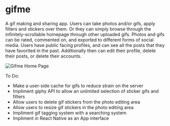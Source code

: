 # gifme
A gif making and sharing app. Users can take photos and/or gifs, apply filters and stickers over them. Or they can simply browse through the infinitely-scrollable homepage through other uploaded gifs. Photos and gifs can be rated, commented on, and exported to different forms of social media. Users have public facing profiles, and can see all the posts that they have favorited in the past. Additionally then can edit their profile, delete their posts, or delete their accounts.



![Gifme Home Page](https://cdn.discordapp.com/attachments/613478885174018084/698394976173686784/gifme_frontpage.gif)

To Do:
* Make a user-side cache for gifs to reduce strain on the server
* Impliment giphy API to allow an unlimited selection of sticker gifs and filters
* Allow users to delete gif stickers from the photo editing area
* Allow users to resize gif stickers in the photo editing area
* Impliment gif tagging system with a searching system
* Impliment in React Native as an App interface
